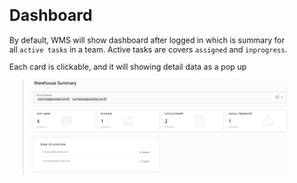 # Dashboard

By default, WMS will show dashboard after logged in which is summary for all `active tasks` in a team. Active tasks are covers `assigned` and `inprogress`.

Each card is clickable, and it will showing detail data as a pop up



> ![logo](_media/cap8.png)
